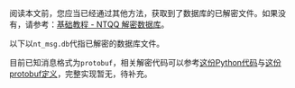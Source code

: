 阅读本文前，您应当已经通过其他方法，获取到了数据库的已解密文件。如果没有，请参考：[基础教程 - NTQQ 解密数据库](基础教程%20-%20NTQQ%20解密数据库.md)。

以下以`nt_msg.db`代指已解密的数据库文件。

目前已知消息格式为`protobuf`，相关解密代码可以参考[这份Python代码](https://github.com/QQBackup/QQ-History-Backup/issues/9#issuecomment-1929105881)与[这份protobuf定义](https://github.com/QQBackup/qq-win-db-key/issues/38#issuecomment-2294619828)，完整实现暂无，待补充。
